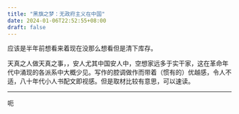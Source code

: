 ```yaml
---
title: "黑旗之梦：无政府主义在中国"
date: 2024-01-06T22:52:55+08:00
draft: false
---
```


应该是半年前想看来着现在没那么想看但是清下库存。

天真之人做天真之事，，安人尤其中国安人中，空想家远多于实干家，这在革命年代中涌现的各派系中大概少见。写作的腔调做作而带着（惯有的）优越感，令人不适，八十年代小人书配文即视感。但是取材比较有意思，可以速读。

---

呃